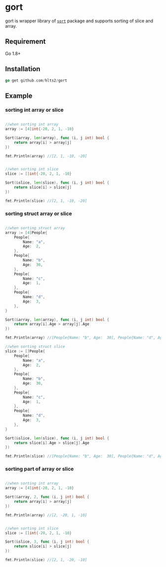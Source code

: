# gort
gort is wrapper library of [`sort`][sort] package and supports sorting of slice and array.

[sort]: https://github.com/golang/go/tree/master/src/sort

## Requirement
Go 1.8+

## Installation

```go
go get github.com/hlts2/gort
```

## Example

### sorting int array or slice

```go

//when sorting int array
array := [4]int{-20, 2, 1, -10}

Sort(&array, len(array), func (i, j int) bool {
    return array[i] > array[j]
})

fmt.Println(array) //[2, 1, -10, -20]


//when sorting int slice
slice := []int{-20, 2, 1, -10}

Sort(&slice, len(slice), func (i, j int) bool {
    return slice[i] > slice[j]
})

fmt.Println(slice) //[2, 1, -10, -20]

```

### sorting struct array or slice

```go

//when sorting struct array
array := [4]People{
    People{
        Name: "a",
        Age:  2,
    },
    People{
        Name: "b",
        Age:  30,
    },
    People{
        Name: "c",
        Age:  1,
    },
    People{
        Name: "d",
        Age:  3,
    },
}

Sort(&array, len(array), func (i, j int) bool {
    return array[i].Age > array[j].Age
})

fmt.Println(array) //[People{Name: "b", Age:  30], People{Name: "d", Age:  3], People{Name: "a", Age:  2], People{Name: "c", Age:  1]]

//when sorting struct slice
slice := []People{
    People{
        Name: "a",
        Age:  2,
    },
    People{
        Name: "b",
        Age:  30,
    },
    People{
        Name: "c",
        Age:  1,
    },
    People{
        Name: "d",
        Age:  3,
    },
}

Sort(&slice, len(slice), func (i, j int) bool {
    return slice[i].Age > slice[j].Age
})

fmt.Println(slice) //[People{Name: "b", Age:  30], People{Name: "d", Age:  3], People{Name: "a", Age:  2], People{Name: "c", Age:  1]]

```

### sorting part of array or slice

```go

//when sorting int array
array := [4]int{-20, 2, 1, -10}

Sort(&array, 2, func (i, j int) bool {
    return array[i] > array[j]
})

fmt.Println(array) //[2, -20, 1, -10]


//when sorting int slice
slice := []int{-20, 2, 1, -10}

Sort(&slice, 3, func (i, j int) bool {
    return slice[i] > slice[j]
})

fmt.Println(slice) //[2, 1, -20, -10]
```
